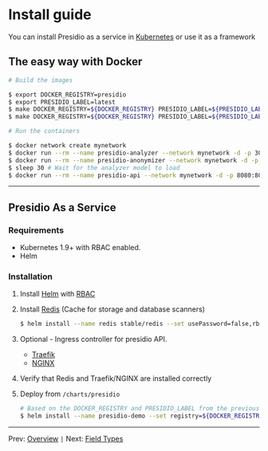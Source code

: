 # Install guide

You can install Presidio as a service in [Kubernetes](https://kubernetes.io/) or use it as a framework

## The easy way with Docker

```sh
# Build the images

$ export DOCKER_REGISTRY=presidio
$ export PRESIDIO_LABEL=latest
$ make DOCKER_REGISTRY=${DOCKER_REGISTRY} PRESIDIO_LABEL=${PRESIDIO_LABEL} docker-build-deps
$ make DOCKER_REGISTRY=${DOCKER_REGISTRY} PRESIDIO_LABEL=${PRESIDIO_LABEL} docker-build

# Run the containers

$ docker network create mynetwork
$ docker run --rm --name presidio-analyzer --network mynetwork -d -p 3000:3000 -e GRPC_PORT=3000 ${DOCKER_REGISTRY}/presidio-analyzer:${PRESIDIO_LABEL}
$ docker run --rm --name presidio-anonymizer --network mynetwork -d -p 3001:3001 -e GRPC_PORT=3001 ${DOCKER_REGISTRY}/presidio-anonymizer:${PRESIDIO_LABEL}
$ sleep 30 # Wait for the analyzer model to load
$ docker run --rm --name presidio-api --network mynetwork -d -p 8080:8080 -e WEB_PORT=8080 -e ANALYZER_SVC_ADDRESS=presidio-analyzer:3000 -e ANONYMIZER_SVC_ADDRESS=presidio-anonymizer:3001 ${DOCKER_REGISTRY}/presidio-api:${PRESIDIO_LABEL}
```

---

## Presidio As a Service

### Requirements

- Kubernetes 1.9+ with RBAC enabled.
- Helm

### Installation

1. Install [Helm](https://github.com/kubernetes/helm) with [RBAC](https://github.com/kubernetes/helm/blob/master/docs/rbac.md#tiller-and-role-based-access-control)

2. Install [Redis](https://hub.kubeapps.com/charts/stable/redis) (Cache for storage and database scanners)

    ```sh
    $ helm install --name redis stable/redis --set usePassword=false,rbac.create=true --namespace presidio-system
    ```

3. Optional - Ingress controller for presidio API.
    - [Traefik](https://docs.traefik.io/user-guide/kubernetes/)
    - [NGINX](https://docs.microsoft.com/en-us/azure/aks/ingress-tls)

4. Verify that Redis and Traefik/NGINX are installed correctly

5. Deploy from `/charts/presidio`

    ```sh
    # Based on the DOCKER_REGISTRY and PRESIDIO_LABEL from the previous steps
    $ helm install --name presidio-demo --set registry=${DOCKER_REGISTRY},analyzer.tag=${PRESIDIO_LABEL},anonymizer.tag=${PRESIDIO_LABEL},anonymizerimage.tag=${PRESIDIO_LABEL},ocr.tag=${PRESIDIO_LABEL},scheduler.tag=${PRESIDIO_LABEL},api.tag=${PRESIDIO_LABEL},collector.tag=${PRESIDIO_LABEL},datasink.tag=${PRESIDIO_LABEL} . --namespace presidio
    ```

---

Prev: [Overview](overview.md) `|` Next: [Field Types](field_types.md)